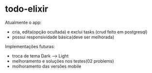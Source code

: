 # todo-elixir

Atualmente o app:<br>
- cria, edita(opção ocultada) e exclui tasks (crud feito em postgresql)
- possui responsividade básica(deve ser melhorada)

Implementações futuras:<br>
- troca de tema Dark --> Light
- melhoramento e soluções nos testes(02 problems)
- molhoramento das versões mobile
